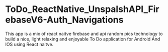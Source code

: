 # ToDo_ReactNative_UnspalshAPI_FirebaseV6-Auth_Navigations
This app is a mix of react naitve firebase and api random pics technology to build a nice, light relaxing and enjoyable To Do application for Android And IOS using React naitve.
